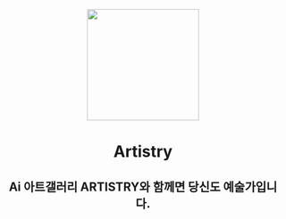 <div align="center">

<img src="https://github.com/Ai-Art-Gellary-Artistry/.github/assets/133763659/035ec74d-99af-4eab-81aa-eeeea2d9f8fe" width="200"/>

# Artistry
## Ai 아트갤러리 ARTISTRY와 함께면 당신도 예술가입니다.

</div>
